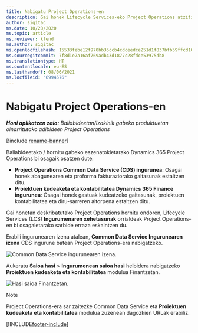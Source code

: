 ```yaml
---
title: Nabigatu Project Operations-en
description: Gai honek Lifecycle Services-eko Project Operations atzitzeari buruzko informazioa eskaintzen du.
author: sigitac
ms.date: 10/28/2020
ms.topic: article
ms.reviewer: kfend
ms.author: sigitac
ms.openlocfilehash: 15533febe12f970bb35ccb4cdceedce251d1f837bfb59ffcd10e633eec1a3a92
ms.sourcegitcommit: 7f8d1e7a16af769adb43d1877c28fdce53975db8
ms.translationtype: HT
ms.contentlocale: eu-ES
ms.lasthandoff: 08/06/2021
ms.locfileid: "6994576"
---
```

# <a name="navigate-project-operations"></a>Nabigatu Project Operations-en

_**Honi aplikatzen zaio:** Baliabideetan/Izakinik gabeko produktuetan oinarritutako adibideen Project Operations_

[!include [rename-banner](~/includes/cc-data-platform-banner.md)]

Baliabideetako / hornitu gabeko eszenatokietarako Dynamics 365 Project Operations bi osagaik osatzen dute: 

 - **Project Operations Common Data Service (CDS) ingurunea**: Osagai honek abagunearen eta proforma fakturaziorako gaitasunak estaltzen ditu. 
 - **Proiektuen kudeaketa eta kontabilitatea Dynamics 365 Finance ingurunea**: Osagai honek gastuak kudeatzeko gaitasunak, proiektuen kontabilitatea eta diru-sarreren aitorpena estaltzen ditu. 

Gai honetan deskribatutako Project Operations hornitu ondoren, Lifecycle Services (LCS) **Ingurumenaren xehetasunak** orrialdeak Project Operations-en bi osagaietarako sarbide erraza eskaintzen du.  

Erabili ingurunearen izena atalean, **Common Data Service Ingurunearen izena** CDS ingurune batean Project Operations-era nabigatzeko. 

  ![Common Data Service ingurunearen izena.](./media/environment-name.PNG)

Aukeratu **Saioa hasi** > **Ingurumenean saioa hasi** helbidera nabigatzeko **Proiektuen kudeaketa eta kontabilitatea** modulua Finantzetan.  

   ![Hasi saioa Finantzetan.](./media/environment-login.PNG)

> [!NOTE]
> Project Operations-era sar zaitezke Common Data Service eta **Proiektuen kudeaketa eta kontabilitatea** modulua zuzenean dagozkien URLak erabiliz. 


[!INCLUDE[footer-include](../includes/footer-banner.md)]